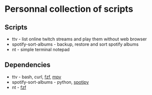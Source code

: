 # Personnal collection of scripts

## Scripts

* ttv - list online twitch streams and play them without web browser
* spotify-sort-albums - backup, restore and sort spotify albums
* nt - simple terminal notepad

## Dependencies

* ttv - bash, curl, [fzf](https://github.com/junegunn/fzf), [mpv](https://mpv.io/)
* spotify-sort-albums - python, [spotipy](https://github.com/plamere/spotipy)
* nt - [fzf](https://github.com/junegunn/fzf)
